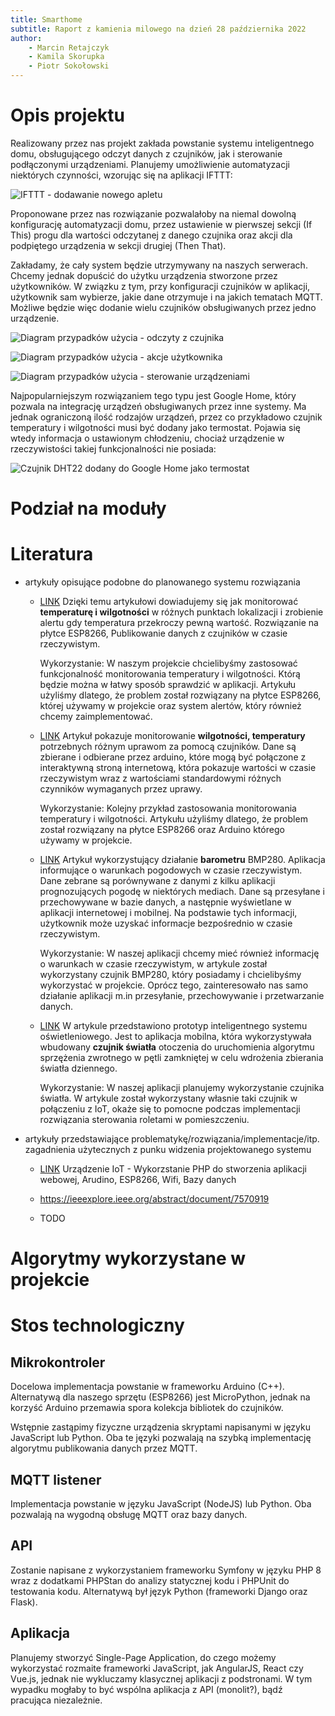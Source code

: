 ```yaml
---
title: Smarthome
subtitle: Raport z kamienia milowego na dzień 28 października 2022
author:
    - Marcin Retajczyk
    - Kamila Skorupka
    - Piotr Sokołowski
---
```


# Opis projektu

<!-- Dokładny opis realizowanego projektu, jego zakres, przykłady zastosowania, planowane funkcjonalności (przypadki użycia), porównanie z istniejącymi rozwiązaniami, itp. -->

Realizowany przez nas projekt zakłada powstanie systemu inteligentnego domu, obsługującego odczyt danych z czujników, jak i sterowanie podłączonymi urządzeniami. Planujemy umożliwienie automatyzacji niektórych czynności, wzorując się na aplikacji IFTTT:

![IFTTT - dodawanie nowego apletu](ifttt.png)

Proponowane przez nas rozwiązanie pozwalałoby na niemal dowolną konfigurację automatyzacji domu, przez ustawienie w pierwszej sekcji (If This) progu dla wartości odczytanej z danego czujnika oraz akcji dla podpiętego urządzenia w sekcji drugiej (Then That).

Zakładamy, że cały system będzie utrzymywany na naszych serwerach. Chcemy jednak dopuścić do użytku urządzenia stworzone przez użytkowników. W związku z tym, przy konfiguracji czujników w aplikacji, użytkownik sam wybierze, jakie dane otrzymuje i na jakich tematach MQTT. Możliwe będzie więc dodanie wielu czujników obsługiwanych przez jedno urządzenie.

![Diagram przypadków użycia - odczyty z czujnika](schematy/odczyty-z-czujnikow.png)

![Diagram przypadków użycia - akcje użytkownika](schematy/akcje-uzytkownika.png)

![Diagram przypadków użycia - sterowanie urządzeniami](schematy/sterowanie-urzadzeniami.png)

Najpopularniejszym rozwiązaniem tego typu jest Google Home, który pozwala na integrację urządzeń obsługiwanych przez inne systemy. Ma jednak ograniczoną ilość rodzajów urządzeń, przez co przykładowo czujnik temperatury i wilgotności musi być dodany jako termostat. Pojawia się wtedy informacja o ustawionym chłodzeniu, chociaż urządzenie w rzeczywistości takiej funkcjonalności nie posiada:

![Czujnik DHT22 dodany do Google Home jako termostat](ghome.png)

# Podział na moduły

<!-- Podział projektu na moduły oraz interfejsy pomiędzy poszczególnymi modułami. Moduły powinny być tak zaplanowane, żeby reprezentowały dobrze wydzieloną część systemu (nadającą się do powtórnego wykorzystania) i żeby dało się je (w miarę) równolegle implementować. -->

# Literatura

<!-- Badania (research) literatury. Należy znaleźć m.in. artykuły opisujące podobne do planowanego systemu rozwiązania, oraz artykuły przedstawiające problematykę/rozwiązania/implementacje/itp. zagadnień użytecznych z punku widzenia projektowanego systemu (np. modele matematyczne/fizyczne/itp., których można użyć w implementacji projektowanego systemu, zagadnienia dot. przesyłania danych w podobnych systemach, bezpieczeństwa itp.). Należy krótko przedstawić co z danego artykułu zostanie potencjalnie wykorzystane w projektowanym systemie wraz z krótkim uzasadnieniem dlaczego. -->


* artykuły opisujące podobne do planowanego systemu rozwiązania
       
       
    - [LINK](https://ieeexplore.ieee.org/document/8073958) Dzięki temu artykułowi dowiadujemy się jak monitorować **temperaturę i wilgotności** w różnych punktach lokalizacji i zrobienie alertu gdy temperatura przekroczy pewną wartość. Rozwiązanie na płytce ESP8266,  Publikowanie danych z czujników w czasie rzeczywistym.

        Wykorzystanie:
        W naszym projekcie chcielibyśmy zastosować funkcjonalność monitorowania temperatury i wilgotności. Którą będzie można w łatwy sposób sprawdzić w aplikacji.
        Artykułu użyliśmy dlatego, że problem został rozwiązany na płytce ESP8266, której używamy w projekcie oraz system alertów, który również chcemy zaimplementować. 
        
   - [LINK](https://ieeexplore.ieee.org/abstract/document/7906792) Artykuł pokazuje monitorowanie **wilgotności, temperatury** potrzebnych różnym uprawom za pomocą czujników. 
Dane są zbierane i odbierane przez arduino, które mogą być połączone z interaktywną stroną internetową,
która pokazuje wartości w czasie rzeczywistym wraz z wartościami standardowymi różnych czynników 
wymaganych przez uprawy.
        
        Wykorzystanie:
        Kolejny przykład zastosowania monitorowania temperatury i wilgotności. 
        Artykułu użyliśmy dlatego, że problem został rozwiązany na płytce ESP8266 oraz Arduino którego używamy w projekcie. 
        
   - [LINK](https://ieeexplore.ieee.org/document/8711997)  Artykuł wykorzystujący działanie **barometru** BMP280.
        Aplikacja informujące o warunkach pogodowych w czasie rzeczywistym.
        Dane zebrane są porównywane z danymi z kilku aplikacji prognozujących pogodę w niektórych mediach.
        Dane są przesyłane i przechowywane w bazie danych, a następnie wyświetlane w aplikacji internetowej
        i mobilnej. Na podstawie tych informacji, użytkownik może uzyskać informacje bezpośrednio w czasie rzeczywistym.
        
        Wykorzystanie:
        W naszej aplikacji chcemy mieć również informację o warunkach w czasie rzeczywistym, w artykule został wykorzystany czujnik BMP280, który posiadamy i chcielibyśmy wykorzystać w projekcie. Oprócz tego, zainteresowało nas samo działanie aplikacji m.in przesyłanie, przechowywanie i przetwarzanie danych. 

   - [LINK](https://www.sciencedirect.com/science/article/pii/S0378778816319971)  W artykule przedstawiono prototyp inteligentnego systemu oświetleniowego. Jest to aplikacja mobilna, która wykorzystywała wbudowany **czujnik światła** otoczenia do uruchomienia algorytmu sprzężenia zwrotnego w pętli zamkniętej w celu wdrożenia zbierania światła dziennego.
        
        Wykorzystanie:
        W naszej aplikacji planujemy wykorzystanie czujnika światła.  W artykule został wykorzystany własnie taki czujnik w połączeniu z IoT,  okaże się to pomocne podczas implementacji rozwiązania sterowania roletami w pomieszczeniu.
        
* artykuły przedstawiające problematykę/rozwiązania/implementacje/itp. zagadnienia użytecznych z punku widzenia projektowanego systemu

    - [LINK](https://d1wqtxts1xzle7.cloudfront.net/53208020/CSEIT172289-with-cover-page-v2.pdf?Expires=1666806891&Signature=XkU0hZ4jNAWaRJWjZpawXp~PRLD~Mm1hkTbRAC431yleN6DXDHI8Gj30Iy3OXTWek6yzBipqXe6ZkP7bWD5NeQNbWbfDPuxvN0s2fWFfxKS6X~HSESriqSCpAK~bxwlLqm0VDzA04KxN-IwYI2~hvPyh5uX5CKr3WypJQHuDCdRfeM5~zRiiMZnl9PPD-5kJtyz6Z6mTFiTZ5KQjxurvFvbHk0IiqlIXJ4ihH3xCH~OmrFcL0yER--FTwTKt5B2wBY1jVPnwHin6Sxs2rAuBs4vKNUM0i0NCPeGPuRzbhOkK85LwmQedHayyg4XkN7mGB1AEMTSdFgwgR3~E~TrQrw__&Key-Pair-Id=APKAJLOHF5GGSLRBV4ZA) Urządzenie IoT -  Wykorzstanie PHP do stworzenia aplikacji webowej, Arudino, ESP8266, Wifi, Bazy danych 
    
   -  https://ieeexplore.ieee.org/abstract/document/7570919
   -  TODO




# Algorytmy wykorzystane w projekcie

<!-- Algorytmy, techniki, prawa fizyczne, wzory, itp. które zostaną wykorzystane. Na przykład jeśli częścią projektu jest symulator to na bazie jakich algorytmów/praw fizycznych będzie on zaimplementowany, jeśli częścią systemu jest optymalizacja/rozpoznawanie czegoś to jakie techniki (np. z zakresu uczenia maszynowego) zostaną zastosowane. -->

# Stos technologiczny

<!-- Planowany stos technologiczny wraz z uzasadnieniem wyboru (oraz alternatywnymi rozwiązaniami, które zostały odrzucone - również z uzasadnieniem) -->

## Mikrokontroler

Docelowa implementacja powstanie w frameworku Arduino (C++). Alternatywą dla naszego sprzętu (ESP8266) jest MicroPython, jednak na korzyść Arduino przemawia spora kolekcja bibliotek do czujników.

Wstępnie zastąpimy fizyczne urządzenia skryptami napisanymi w języku JavaScript lub Python. Oba te języki pozwalają na szybką implementację algorytmu publikowania danych przez MQTT.

## MQTT listener

Implementacja powstanie w języku JavaScript (NodeJS) lub Python. Oba pozwalają na wygodną obsługę MQTT oraz bazy danych.

## API

Zostanie napisane z wykorzystaniem frameworku Symfony w języku PHP 8 wraz z dodatkami PHPStan do analizy statycznej kodu i PHPUnit do testowania kodu. Alternatywą był język Python (frameworki Django oraz Flask).

## Aplikacja

Planujemy stworzyć Single-Page Application, do czego możemy wykorzystać rozmaite frameworki JavaScript, jak AngularJS, React czy Vue.js, jednak nie wykluczamy klasycznej aplikacji z podstronami. W tym wypadku mogłaby to być wspólna aplikacja z API (monolit?), bądź pracująca niezależnie.
